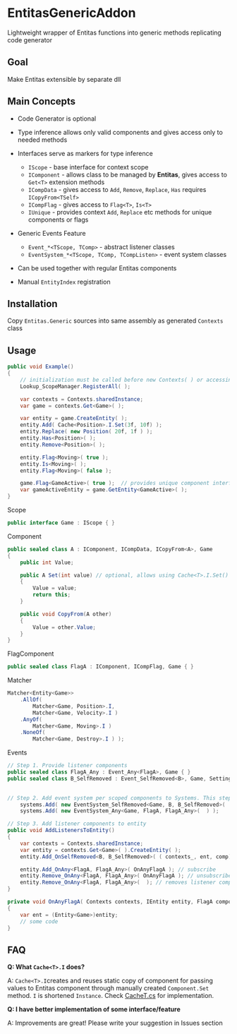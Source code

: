 # EntitasGenericAddon
Lightweight wrapper of Entitas functions into generic methods replicating code generator

## Goal
Make Entitas extensible by separate dll

## Main Concepts
  - Code Generator is optional
  - Type inference allows only valid components and gives access only to needed methods
  - Interfaces serve as markers for type inference
      - `IScope` - base interface for context scope
      - `IComponent` - allows class to be managed by **Entitas**, gives access to `Get<T>` extension methods
      - `ICompData` - gives access to `Add`, `Remove`, `Replace`, `Has` requires `ICopyFrom<TSelf>`
      - `ICompFlag` - gives access to `Flag<T>`, `Is<T>`
      - `IUnique` - provides context `Add`, `Replace` etc methods for unique components or flags

  - Generic Events Feature
      - `Event_*<TScope, TComp>` - abstract listener classes
      - `EventSystem_*<TScope, TComp, TCompListen>` - event system classes
 
  - Can be used together with regular Entitas components
  - Manual `EntityIndex` registration

## Installation
Copy `Entitas.Generic` sources into same assembly as generated `Contexts` class

## Usage

```csharp
public void Example()
{
    // initialization must be called before new Contexts( ) or accessing Contexts.sharedInstance
    Lookup_ScopeManager.RegisterAll( );

    var contexts = Contexts.sharedInstance;
    var game = contexts.Get<Game>( );

    var entity = game.CreateEntity( );
    entity.Add( Cache<Position>.I.Set(3f, 10f) );
    entity.Replace( new Position( 20f, 1f ) );
    entity.Has<Position>( );
    entity.Remove<Position>( );

    entity.Flag<Moving>( true );
    entity.Is<Moving>( );
    entity.Flag<Moving>( false );

    game.Flag<GameActive>( true );  // provides unique component interfaces
    var gameActiveEntity = game.GetEntity<GameActive>( );
}
```

Scope
```csharp
public interface Game : IScope { }
```

Component
```csharp
public sealed class A : IComponent, ICompData, ICopyFrom<A>, Game
{
    public int Value;

    public A Set(int value) // optional, allows using Cache<T>.I.Set()
    {
        Value = value;
        return this;
    }

    public void CopyFrom(A other)
    {
        Value = other.Value;
    }
}
```

FlagComponent
```csharp
public sealed class FlagA : IComponent, ICompFlag, Game { }
```

Matcher
```csharp
Matcher<Entity<Game>>
    .AllOf(
        Matcher<Game, Position>.I,
        Matcher<Game, Velocity>.I )
    .AnyOf(
        Matcher<Game, Moving>.I )
    .NoneOf(
        Matcher<Game, Destroy>.I ) );
```

Events
```csharp
// Step 1. Provide listener components
public sealed class FlagA_Any : Event_Any<FlagA>, Game { }
public sealed class B_SelfRemoved : Event_SelfRemoved<B>, Game, Settings { }

    
// Step 2. Add event system per scoped components to Systems. This step could be automated in future
    systems.Add( new EventSystem_SelfRemoved<Game, B, B_SelfRemoved>(  ) );
    systems.Add( new EventSystem_Any<Game, FlagA, FlagA_Any>(  ) );

// Step 3. Add listener components to entity
public void AddListenersToEntity()
{
    var contexts = Contexts.sharedInstance;
    var entity = contexts.Get<Game>( ).CreateEntity( );
    entity.Add_OnSelfRemoved<B, B_SelfRemoved>( ( contexts_, ent, comp) => { } );

    entity.Add_OnAny<FlagA, FlagA_Any>( OnAnyFlagA ); // subscribe
    entity.Remove_OnAny<FlagA, FlagA_Any>( OnAnyFlagA ); // unsubscribe
    entity.Remove_OnAny<FlagA, FlagA_Any>(  ); // removes listener component
}

private void OnAnyFlagA( Contexts contexts, IEntity entity, FlagA component )
{
    var ent = (Entity<Game>)entity;
    // some code
}

```

## FAQ
**Q: What `Cache<T>.I` does?**

A: `Cache<T>.I`creates and reuses static copy of component for passing values to Entitas component through manually created `Component.Set` method. `I` is shortened `Instance`. Check [CacheT.cs](./Entitas.Generic/Lookup/CacheT.cs) for implementation.

**Q: I have better implementation of some interface/feature**

A: Improvements are great! Please write your suggestion in Issues section
